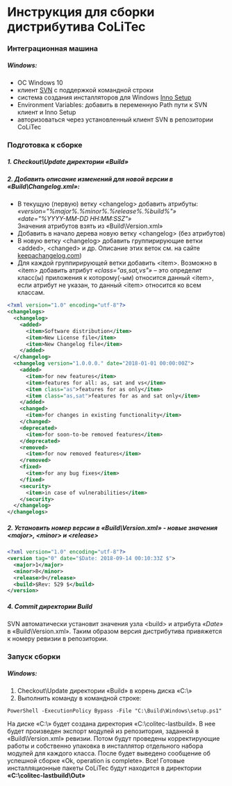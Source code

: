 # Инструкция для сборки дистрибутива CoLiTec

### Интеграционная машина

##### Windows:
- ОС Windows 10
- клиент [SVN](https://tortoisesvn.net) с поддержкой командной строки
- система создания инсталляторов для Windows [Inno Setup](http://www.jrsoftware.org/isdl.php#stable)
- Environment Variables: добавить в переменную Path пути к SVN клиент и Inno Setup
- авторизоваться через установленный клиент SVN в репозитории CoLiTec

### Подготовка к сборке

##### 1. Checkout\Update директории «Build»

##### 2. Добавить описание изменений для новой версии в «Build\Changelog.xml»:
- В текущую (первую) ветку \<changelog\> добавить атрибуты:<br/>
*«version="%major%.%minor%.%release%.%build%"»*<br/>
*«date="%YYYY-MM-DD HH:MM:SSZ"»*<br/>
Значения атрибутов взять из «Build\Version.xml»
- Добавить в начало дерева новую ветку \<changelog\> (без атрибутов)
- В новую ветку \<changelog\> добавить группирирующие ветки \<added\>, \<changed\> и др. Описание этих веток см. на сайте [keepachangelog.com](https://keepachangelog.com))
- Для каждой группирирующей ветки добавить \<item\>. Возможно в \<item\> добавить атрибут *«class="as,sat,vs"»* – это  определит класс(ы) приложения к которому(-ым) относится данный \<item\>, если атрибут не указан, то данный \<item\> относится ко всем классам.
```xml
<?xml version="1.0" encoding="utf-8"?>
<changelogs>
  <changelog>
    <added>
      <item>Software distribution</item>
      <item>New License file</item>
      <item>New Changelog file</item>
    </added> 
  </changelog>
  <changelog version="1.0.0.0." date="2018-01-01 00:00:00Z">
    <added>
      <item>for new features</item>
      <item>features for all: as, sat and vs</item>
      <item class="as">features for as only</item>
      <item class="as,sat">features for as and sat only</item>
    </added>   
    <changed>
      <item>for changes in existing functionality</item>
    </changed> 
    <deprecated>
      <item>for soon-to-be removed features</item>
    </deprecated>   
    <removed>
      <item>for now removed features</item>
    </removed>
    <fixed>
      <item>for any bug fixes</item>
    </fixed> 
    <security>
      <item>in case of vulnerabilities</item>
    </security>   
  </changelog>
</changelogs>
```
##### 2. Установить номер версии в «Build\Version.xml» - новые значения \<major\>, \<minor\> и \<release\>
```xml
<?xml version="1.0" encoding="utf-8"?>
<version tag="0" date="$Date: 2018-09-14 00:10:33Z $">
  <major>1</major>
  <minor>8</minor>
  <release>9</release>
  <build>$Rev: 529 $</build>
</version>
```
##### 4. Commit директории Build
SVN автоматически установит значения узла \<build\> и атрибута *«Date»* в «Build\Version.xml». Таким образом версия дистрибутива привяжется к номеру ревизии в репозитории.

### Запуск сборки

##### Windows:
1. Checkout\Update директории «Build» в корень диска «С:\»
2. Выполнить команду в командной строке:
```posh
PowerShell -ExecutionPolicy Bypass -File "C:\Build\Windows\setup.ps1"
```
На диске «C:\» будет создана директория «C:\colitec-lastbuild». В нее будет произведен экспорт модулей из репозитория, заданной в «Build\Version.xml» ревизии. Потом будут проведены корректирующие работы и собственно упаковка в инсталлятор отдельного набора модулей для каждого класса. После будет выведено сообщение об успешной сборке «Ok, operation is complete». Все! Готовые инсталляционные пакеты CoLiTec будут находится в директории **«С:\colitec-lastbuild\Out»**
